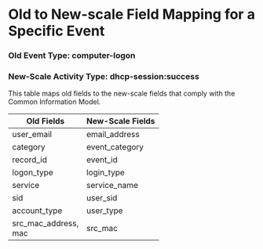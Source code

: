 Old to New-scale Field Mapping for a Specific Event
===================================================

### Old Event Type: computer-logon
### New-Scale Activity Type: dhcp-session:success

This table maps old fields to the new-scale fields that comply with the Common Information Model.

| Old Fields              | New-Scale Fields |
| ----------------------- | ---------------- |
| user_email              | email_address    |
| category                | event_category   |
| record_id               | event_id         |
| logon_type              | login_type       |
| service                 | service_name     |
| sid                     | user_sid         |
| account_type            | user_type        |
| src_mac_address,<br>mac | src_mac          |